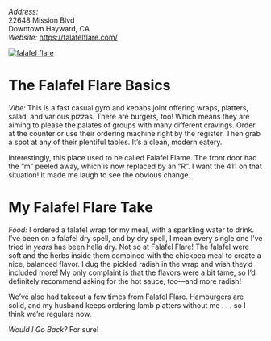 *Address:*\
22648 Mission Blvd\
Downtown Hayward, CA\
*Website:* <https://falafelflare.com/>

[![falafel flare](https://thegourmez-wpmedia/2024/07/falafel-flare-sized-1.jpg)](https://thegourmez-wpmedia/2024/07/falafel-flare-sized-1.jpg)

# The Falafel Flare Basics

*Vibe:* This is a fast casual gyro and kebabs joint offering wraps, platters, salad, and various pizzas. There are burgers, too! Which means they are aiming to please the palates of groups with many different cravings. Order at the counter or use their ordering machine right by the register. Then grab a spot at any of their plentiful tables. It’s a clean, modern eatery.

Interestingly, this place used to be called Falafel Flame. The front door had the “m” peeled away, which is now replaced by an “R”. I want the 411 on that situation! It made me laugh to see the obvious change.

# My Falafel Flare Take

*Food:* I ordered a falafel wrap for my meal, with a sparkling water to drink. I’ve been on a falafel dry spell, and by dry spell, I mean every single one I’ve tried in *years* has been hella dry. Not so at Falafel Flare! The falafel were soft and the herbs inside them combined with the chickpea meal to create a nice, balanced flavor. I dug the pickled radish in the wrap and wish they’d included more! My only complaint is that the flavors were a bit tame, so I’d definitely recommend asking for the hot sauce, too—and more radish!

We’ve also had takeout a few times from Falafel Flare. Hamburgers are solid, and my husband keeps ordering lamb platters without me . . . so I think we’re regulars now.

*Would I Go Back?* For sure!
